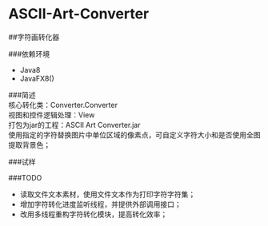 # ASCII-Art-Converter  
##字符画转化器

###依赖环境  
* Java8  
* JavaFX8()

###简述  
核心转化类：Converter.Converter  
视图和控件逻辑处理：View  
打包为jar的工程：ASCII Art Converter.jar  
使用指定的字符替换图片中单位区域的像素点，可自定义字符大小和是否使用全图提取背景色；

###试样 


###TODO
* 读取文件文本素材，使用文件文本作为打印字符字符集；  
* 增加字符转化进度监听线程，并提供外部调用接口；  
* 改用多线程重构字符转化模块，提高转化效率；  
